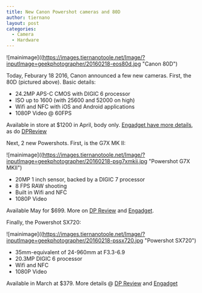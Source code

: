 ```yaml
---
title: New Canon Powershot cameras and 80D
author: tiernano
layout: post
categories:
  - Camera
  - Hardware
---
```


![mainimage]((https://images.tiernanotoole.net/Image/?inputImage=geekphotographer/20160218-eos80d.jpg "Canon 80D")

Today, Feburary 18 2016, Canon announced a few new cameras. First, the 80D (pictured above). Basic details:

* 24.2MP APS-C CMOS with DIGIC 6 processor
* ISO up to 1600 (with 25600 and 52000 on high)
* Wifi and NFC with iOS and Android applications
* 1080P Video @ 60FPS

Available in store at $1200 in April, body only. [Engadget have more details][1], as do [DPReview][2]

Next, 2 new Powershots. First, is the G7X MK II:

![mainimage]((https://images.tiernanotoole.net/Image/?inputImage=geekphotographer/20160218-psg7xmkii.jpg "Powershot G7X MKII")

* 20MP 1 inch sensor, backed by a DIGIC 7 processor
* 8 FPS RAW shooting
* Built in Wifi and NFC
* 1080P Video 

Available May for $699. More on [DP Review][5] and [Engadget][4].

Finally, the Powershot SX720:

![mainimage]((https://images.tiernanotoole.net/Image/?inputImage=geekphotographer/20160218-pssx720.jpg "Powershot SX720")

* 35mm-equivalent of 24-960mm at F3.3-6.9
* 20.3MP DIGIC 6 processor
* Wifi and NFC
* 1080P Video

Available in March at $379. More details @ [DP Review][3] and [Engadget][4]


[1]:http://www.engadget.com/2016/02/17/canon-eos-80d/
[2]:http://www.dpreview.com/news/7759831669/canon-eos-80d-updates-dual-pixel-af-bumps-resolution-with-24mp-sensor
[3]:http://www.dpreview.com/news/4034082826/canon-powershot-sx720-hs-boasts-new-40x-zoom-lens-with-a-compact-form-factor
[4]:http://www.engadget.com/2016/02/17/canon-powershot-g7-x-mark-ii-sx720-hs
[5]:http://www.dpreview.com/news/3727476475/canon-powershot-g7-x-mark-ii-boasts-faster-performance-improves-ergonomics
